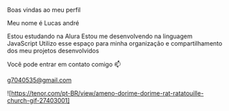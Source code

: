 Boas vindas ao meu perfil

Meu nome é Lucas andré

Estou estudando na Alura
Estou me desenvolvendo na linguagem JavaScript
Utilizo esse espaço para minha organização e compartilhamento dos meu projetos desenvolvidos

Você pode entrar em contato comigo 📫

g7040535@gmail.com

![https://tenor.com/pt-BR/view/ameno-dorime-dorime-rat-ratatouille-church-gif-27403001]
